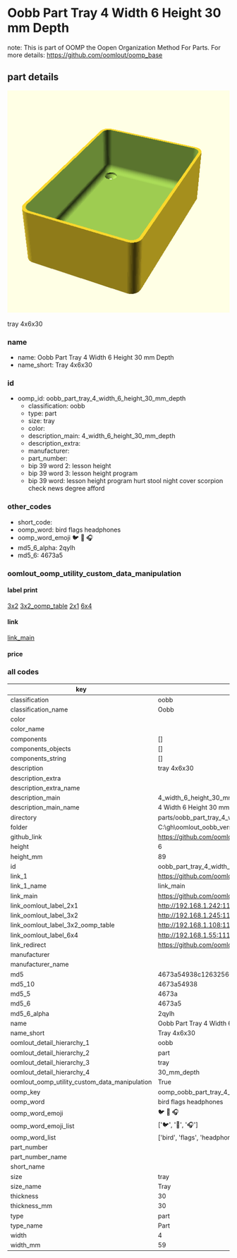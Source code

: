 # Oobb Part Tray 4 Width 6 Height 30 mm Depth  

note: This is part of OOMP the Oopen Organization Method For Parts. For more details: https://github.com/oomlout/oomp_base

##  part details
  

[![](3dpr.png)](3dpr.png)

tray 4x6x30



### name
* name: Oobb Part Tray 4 Width 6 Height 30 mm Depth
* name_short: Tray 4x6x30 
### id
* oomp_id: oobb_part_tray_4_width_6_height_30_mm_depth
  * classification: oobb
  * type: part
  * size: tray
  * color: 
  * description_main: 4_width_6_height_30_mm_depth
  * description_extra: 
  * manufacturer: 
  * part_number: 
  * bip 39 word 2: lesson height
  * bip 39 word 3: lesson height program
  * bip 39 word: lesson height program hurt stool night cover scorpion check news degree afford

### other_codes
* short_code: 
* oomp_word: bird flags headphones
* oomp_word_emoji :bird: :flags: :headphones:
* md5_6_alpha: 2qylh
* md5_6: 4673a5






### oomlout_oomp_utility_custom_data_manipulation
#### label print
[3x2](http://192.168.1.245:1112/?label=oomp%202qylh)
[3x2_oomp_table](http://192.168.1.108:1112/?label=oomp%202qylh)
[2x1](http://192.168.1.242:1112/?label=oomp%202qylh)
[6x4](http://192.168.1.55:1112/?label=oomp%202qylh)    

#### link

[link_main](https://github.com/oomlout/oomlout_oobb_version_4_generated_parts/tree/main/navigation_oomp/oobb/part/tray/4_width_6_height_30_mm_depth/part)                              

#### price







### all codes 
| key | value |  
| --- | --- |  
| classification | oobb |  
| classification_name | Oobb |  
| color |  |  
| color_name |  |  
| components | [] |  
| components_objects | [] |  
| components_string | [] |  
| description | tray 4x6x30 |  
| description_extra |  |  
| description_extra_name |  |  
| description_main | 4_width_6_height_30_mm_depth |  
| description_main_name | 4 Width 6 Height 30 mm Depth |  
| directory | parts/oobb_part_tray_4_width_6_height_30_mm_depth |  
| folder | C:\gh\oomlout_oobb_version_4_generated_parts\parts\oobb_part_tray_4_width_6_height_30_mm_depth |  
| github_link | https://github.com/oomlout/oomlout_oomp_part_src/tree/main/parts/oobb_part_tray_4_width_6_height_30_mm_depth |  
| height | 6 |  
| height_mm | 89 |  
| id | oobb_part_tray_4_width_6_height_30_mm_depth |  
| link_1 | https://github.com/oomlout/oomlout_oobb_version_4_generated_parts/tree/main/navigation_oomp/oobb/part/tray/4_width_6_height_30_mm_depth/part |  
| link_1_name | link_main |  
| link_main | https://github.com/oomlout/oomlout_oobb_version_4_generated_parts/tree/main/navigation_oomp/oobb/part/tray/4_width_6_height_30_mm_depth/part |  
| link_oomlout_label_2x1 | http://192.168.1.242:1112/?label=oomp%202qylh |  
| link_oomlout_label_3x2 | http://192.168.1.245:1112/?label=oomp%202qylh |  
| link_oomlout_label_3x2_oomp_table | http://192.168.1.108:1112/?label=oomp%202qylh |  
| link_oomlout_label_6x4 | http://192.168.1.55:1112/?label=oomp%202qylh |  
| link_redirect | https://github.com/oomlout/oomlout_oobb_version_4_generated_parts/tree/main/parts/oobb_tray_04_06_30 |  
| manufacturer |  |  
| manufacturer_name |  |  
| md5 | 4673a54938c12632566b36fd57daac03 |  
| md5_10 | 4673a54938 |  
| md5_5 | 4673a |  
| md5_6 | 4673a5 |  
| md5_6_alpha | 2qylh |  
| name | Oobb Part Tray 4 Width 6 Height 30 mm Depth |  
| name_short | Tray 4x6x30  |  
| oomlout_detail_hierarchy_1 | oobb |  
| oomlout_detail_hierarchy_2 | part |  
| oomlout_detail_hierarchy_3 | tray |  
| oomlout_detail_hierarchy_4 | 30_mm_depth |  
| oomlout_oomp_utility_custom_data_manipulation | True |  
| oomp_key | oomp_oobb_part_tray_4_width_6_height_30_mm_depth |  
| oomp_word | bird flags headphones |  
| oomp_word_emoji | :bird: :flags: :headphones: |  
| oomp_word_emoji_list | [':bird:', ':flags:', ':headphones:'] |  
| oomp_word_list | ['bird', 'flags', 'headphones'] |  
| part_number |  |  
| part_number_name |  |  
| short_name |  |  
| size | tray |  
| size_name | Tray |  
| thickness | 30 |  
| thickness_mm | 30 |  
| type | part |  
| type_name | Part |  
| width | 4 |  
| width_mm | 59 |  
